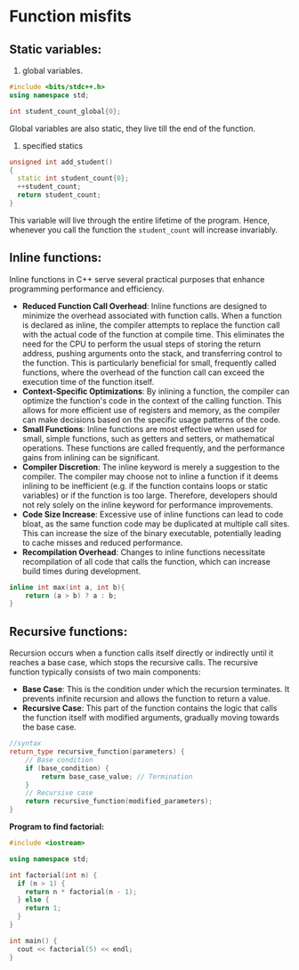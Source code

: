 # Function misfits

## Static variables:

1. global variables.

```cpp
#include <bits/stdc++.h>
using namespace std;

int student_count_global{0};
```

Global variables are also static, they live till the end of the function.

1. specified statics

```cpp
unsigned int add_student()
{
  static int student_count{0};
  ++student_count;
  return student_count;
}
```

This variable will live through the entire lifetime of the program. Hence, whenever you call the function the `student_count` will increase invariably. 

## Inline functions:

Inline functions in C++ serve several practical purposes that enhance programming performance and efficiency.

- **Reduced Function Call Overhead**: Inline functions are designed to minimize the overhead associated with function calls. When a function is declared as inline, the compiler attempts to replace the function call with the actual code of the function at compile time. This eliminates the need for the CPU to perform the usual steps of storing the return address, pushing arguments onto the stack, and transferring control to the function. This is particularly beneficial for small, frequently called functions, where the overhead of the function call can exceed the execution time of the function itself.
- **Context-Specific Optimizations**: By inlining a function, the compiler can optimize the function's code in the context of the calling function. This allows for more efficient use of registers and memory, as the compiler can make decisions based on the specific usage patterns of the code.
- **Small Functions**: Inline functions are most effective when used for small, simple functions, such as getters and setters, or mathematical operations. These functions are called frequently, and the performance gains from inlining can be significant.
- **Compiler Discretion**: The inline keyword is merely a suggestion to the compiler. The compiler may choose not to inline a function if it deems inlining to be inefficient (e.g. if the function contains loops or static variables) or if the function is too large. Therefore, developers should not rely solely on the inline keyword for performance improvements.
- **Code Size Increase**: Excessive use of inline functions can lead to code bloat, as the same function code may be duplicated at multiple call sites. This can increase the size of the binary executable, potentially leading to cache misses and reduced performance.
- **Recompilation Overhead**: Changes to inline functions necessitate recompilation of all code that calls the function, which can increase build times during development.

```cpp
inline int max(int a, int b){
	return (a > b) ? a : b;
}
```

## Recursive functions:

Recursion occurs when a function calls itself directly or indirectly until it reaches a base case, which stops the recursive calls. The recursive function typically consists of two main components:

- **Base Case**: This is the condition under which the recursion terminates. It prevents infinite recursion and allows the function to return a value.
- **Recursive Case**: This part of the function contains the logic that calls the function itself with modified arguments, gradually moving towards the base case.

```cpp
//syntax
return_type recursive_function(parameters) {
    // Base condition
    if (base_condition) {
        return base_case_value; // Termination
    }
    // Recursive case
    return recursive_function(modified_parameters);
}
```

**Program to find factorial:**

```cpp
#include <iostream>

using namespace std;

int factorial(int n) {
  if (n > 1) {
    return n * factorial(n - 1);
  } else {
    return 1;
  }
}

int main() {
  cout << factorial(5) << endl;
}
```